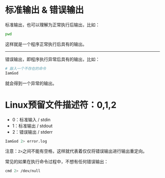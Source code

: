 # 标准输出 & 错误输出

标准输出，也可以理解为正常执行后输出，比如：

```bash
pwd
```

这样就是一个程序正常执行后具有的输出。

-------------------

错误输出，即程序执行异常后具有的输出，比如：

```bash
# 敲入一个不存在的命令
IamGod
```

就会得到一个异常的输出。

# Linux预留文件描述符：0,1,2

- 0：标准输入 / stdin
- 1：标准输出 / stdout
- 2：错误输出 / stderr

```bash
IamGod 2> error.log
```

注意：`2>`之间不能有空格，这样就代表着仅仅将错误输出进行输出重定向。

常见的如果在执行命令过程中，不想有任何错误输出：

```bash
cmd 2> /dev/null
```



